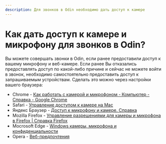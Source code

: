 ```yaml
---
description: Для звонков в Odin необходимо дать доступ к камере
---
```


# Как дать доступ к камере и микрофону для звонков в Odin?

Вы можете совершать звонки в Odin, если ранее предоставили доступ к вашему микрофону и веб-камере. Если ранее Вы отказались предоставлять доступ по какой-либо причине и сейчас не можете войти в звонок, необходимо самостоятельно предоставить доступ к запрашиваемым устройствам. Сделать это можно через настройки вашего браузера:

* Chrome - [Как работать с камерой и микрофоном - Компьютер - Cправка - Google Chrome](https://support.google.com/chrome/answer/2693767?hl=ru\&co=GENIE.Platform%3DDesktop)
* Safari - [Управление доступом к камере на Mac](https://support.apple.com/ru-ru/guide/mac-help/mchlf6d108da/mac)
* Яндекс Браузер - [Доступ к микрофону и камере. Справка](https://browser.yandex.ru/help/personal-data-protection/do-not-follow.html)
* Mozilla Firefox - [Управление разрешениями для камеры и микрофона в Firefox | Справка Firefox](https://support.mozilla.org/ru/kb/upravlenie-razresheniyami-dlya-kamery-i-mikrofona-)
* Mocrosoft Edge - [Windows камеры, микрофона и конфиденциальности](https://support.microsoft.com/ru-ru/windows/windows-%D0%BA%D0%B0%D0%BC%D0%B5%D1%80%D1%8B-%D0%BC%D0%B8%D0%BA%D1%80%D0%BE%D1%84%D0%BE%D0%BD%D0%B0-%D0%B8-%D0%BA%D0%BE%D0%BD%D1%84%D0%B8%D0%B4%D0%B5%D0%BD%D1%86%D0%B8%D0%B0%D0%BB%D1%8C%D0%BD%D0%BE%D1%81%D1%82%D0%B8-a83257bc-e990-d54a-d212-b5e41beba857)
* Opera - [Веб-предпочтения](https://help.opera.com/ru/latest/web-preferences/)
